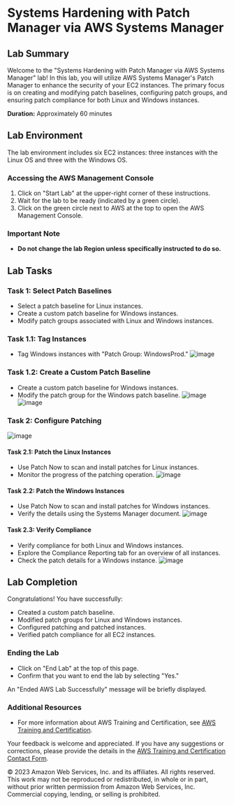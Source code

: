 # Systems Hardening with Patch Manager via AWS Systems Manager

## Lab Summary

Welcome to the "Systems Hardening with Patch Manager via AWS Systems Manager" lab! In this lab, you will utilize AWS Systems Manager's Patch Manager to enhance the security of your EC2 instances. The primary focus is on creating and modifying patch baselines, configuring patch groups, and ensuring patch compliance for both Linux and Windows instances.

**Duration:** Approximately 60 minutes

## Lab Environment

The lab environment includes six EC2 instances: three instances with the Linux OS and three with the Windows OS.

### Accessing the AWS Management Console

1. Click on "Start Lab" at the upper-right corner of these instructions.
2. Wait for the lab to be ready (indicated by a green circle).
3. Click on the green circle next to AWS at the top to open the AWS Management Console.

### Important Note

- **Do not change the lab Region unless specifically instructed to do so.**

## Lab Tasks

### **Task 1: Select Patch Baselines**

- Select a patch baseline for Linux instances.
- Create a custom patch baseline for Windows instances.
- Modify patch groups associated with Linux and Windows instances.

### **Task 1.1: Tag Instances**

- Tag Windows instances with "Patch Group: WindowsProd."
![image](https://github.com/gauravhalnawar1011/AWS/assets/140076717/dd13dad7-7f30-47ea-b286-5912e6243a48)

### **Task 1.2: Create a Custom Patch Baseline**

- Create a custom patch baseline for Windows instances.
- Modify the patch group for the Windows patch baseline.
![image](https://github.com/gauravhalnawar1011/AWS/assets/140076717/a5cefe35-ff72-4d4c-babb-4830cdce346f)
![image](https://github.com/gauravhalnawar1011/AWS/assets/140076717/8249a9f6-a20e-4214-9e68-f09dc89ee36e)

### **Task 2: Configure Patching**
![image](https://github.com/gauravhalnawar1011/AWS/assets/140076717/ee110d93-5fc4-4b09-a4a9-6c1ccd3aedd5)

#### **Task 2.1: Patch the Linux Instances**

- Use Patch Now to scan and install patches for Linux instances.
- Monitor the progress of the patching operation.
![image](https://github.com/gauravhalnawar1011/AWS/assets/140076717/78983484-16c9-481e-b41e-212ed2def6f8)

#### **Task 2.2: Patch the Windows Instances**

- Use Patch Now to scan and install patches for Windows instances.
- Verify the details using the Systems Manager document.
![image](https://github.com/gauravhalnawar1011/AWS/assets/140076717/8528aa19-266b-47b4-9f55-8468fdc036c1)


#### **Task 2.3: Verify Compliance**

- Verify compliance for both Linux and Windows instances.
- Explore the Compliance Reporting tab for an overview of all instances.
- Check the patch details for a Windows instance.
![image](https://github.com/gauravhalnawar1011/AWS/assets/140076717/17cde654-09cf-492b-8b69-e280e6ae6f52)
## Lab Completion

Congratulations! You have successfully:

- Created a custom patch baseline.
- Modified patch groups for Linux and Windows instances.
- Configured patching and patched instances.
- Verified patch compliance for all EC2 instances.

### Ending the Lab

- Click on "End Lab" at the top of this page.
- Confirm that you want to end the lab by selecting "Yes."

An "Ended AWS Lab Successfully" message will be briefly displayed.

### Additional Resources

- For more information about AWS Training and Certification, see [AWS Training and Certification](https://aws.amazon.com/training/).

Your feedback is welcome and appreciated. If you have any suggestions or corrections, please provide the details in the [AWS Training and Certification Contact Form](https://www.aws.training/ContactUs).

© 2023 Amazon Web Services, Inc. and its affiliates. All rights reserved. This work may not be reproduced or redistributed, in whole or in part, without prior written permission from Amazon Web Services, Inc. Commercial copying, lending, or selling is prohibited.

